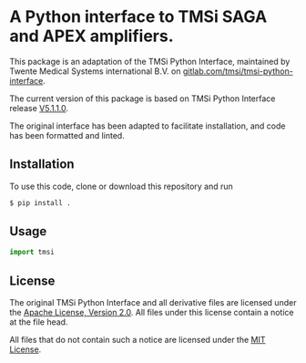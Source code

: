 # A Python interface to TMSi SAGA and APEX amplifiers.

This package is an adaptation of the TMSi Python Interface, maintained by Twente Medical Systems international B.V. on [gitlab.com/tmsi/tmsi-python-interface](https://gitlab.com/tmsi/tmsi-python-interface/).

The current version of this package is based on TMSi Python Interface release [V5.1.1.0](https://gitlab.com/tmsi/tmsi-python-interface/-/releases/V5.1.1.0).

The original interface has been adapted to facilitate installation, and code has been formatted and linted. 

## Installation
To use this code, clone or download this repository and run

```bash
$ pip install .
```

## Usage

```python
import tmsi
```

## License

The original TMSi Python Interface and all derivative files are licensed under the [Apache License, Version 2.0](license-url). All files under this license contain a notice at the file head.

All files that do not contain such a notice are licensed under the [MIT License](license-mit-url).



<!-- MARKDOWN LINKS & IMAGES -->
<!-- https://www.markdownguide.org/basic-syntax/#reference-style-links -->

[license-url]: https://github.com/richardkoehler/tmsi/blob/main/LICENSE.txt/
[license-mit-url]: https://opensource.org/license/mit